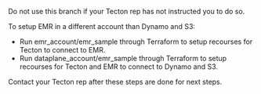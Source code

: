 Do not use this branch if your Tecton rep has not instructed you to do so.

To setup EMR in a different account than Dynamo and S3:

- Run emr_account/emr_sample through Terraform to setup recourses for Tecton to connect to EMR.
- Run dataplane_account/emr_sample through Terraform to setup recourses for Tecton and EMR to connect to Dynamo and S3.

Contact your Tecton rep after these steps are done for next steps.
